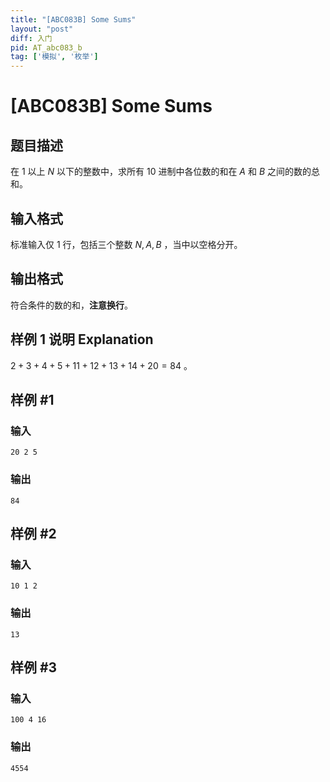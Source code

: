 ```yaml
---
title: "[ABC083B] Some Sums"
layout: "post"
diff: 入门
pid: AT_abc083_b
tag: ['模拟', '枚举']
---
```


# [ABC083B] Some Sums

## 题目描述

在 $1$ 以上 $N$ 以下的整数中，求所有 $10$ 进制中各位数的和在 $A$ 和 $B$ 之间的数的总和。

## 输入格式

标准输入仅 $1$ 行，包括三个整数 $N,A,B$ ，当中以空格分开。

## 输出格式

符合条件的数的和，**注意换行**。

## 样例 $1$ 说明 Explanation
$2+3+4+5+11+12+13+14+20=84$ 。

## 样例 #1

### 输入

```
20 2 5
```

### 输出

```
84
```

## 样例 #2

### 输入

```
10 1 2
```

### 输出

```
13
```

## 样例 #3

### 输入

```
100 4 16
```

### 输出

```
4554
```

